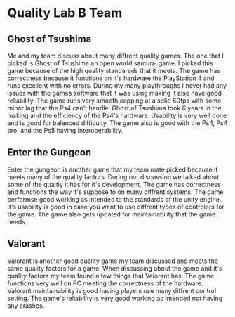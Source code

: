 # Quality Lab B Team
## Ghost of Tsushima

Me and my team discuss about many diffrent quality games. The one that I picked is Ghost of Tsushima an open world samurai game. I picked this game because of the high quality standareds that it meets. The game has correctness because it functions on it's hardware the PlayStation 4 and runs excellent with no errors. During my many playthroughs I never had any issues with the games software that it was using making it also have good reliability. The game runs very smooth capping at a solid 60fps with some minor lag that the Ps4 can't handle. Ghost of Tsushima took 6 years in the making and the efficiency of the Ps4's hardware. Usability is very well done and is good for balanced difficulty. The game also is good with the Ps4, Ps4 pro, and the Ps5 having Interoperability.

## Enter the Gungeon

Enter the gungeon is another game that my team mate picked because it meets many of the quality factors. During our discussion we talked about some of the qualtiy it has for it's development. The game has correctness and functions the way it's suppose to on many diffrent systems. The game performse good working as intended to the standards of the unity engine. It's usability is good in case you want to use diffrent types of controlers for the game. The game also gets updated for maintainability that the game needs.

## Valorant

Valorant is another good quality game my team discussed and meets the same quality factors for a game. When discussing about the game and it's quality factors my team found a few things that Valorant has. The game functions very well on PC meeting the correctness of the hardware. Valorant maintainability is good having players use many diffrent control setting. The game's reliability is very good working as intended not having any crashes.   
